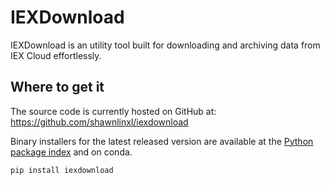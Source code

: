 # IEXDownload

IEXDownload is an utility tool built for downloading and archiving data from
IEX Cloud effortlessly.

## Where to get it

The source code is currently hosted on GitHub at: 
https://github.com/shawnlinxl/iexdownload

Binary installers for the latest released version are available at the [Python
package index](https://pypi.org/project/iexfinance) and on conda.

```sh
pip install iexdownload
```
